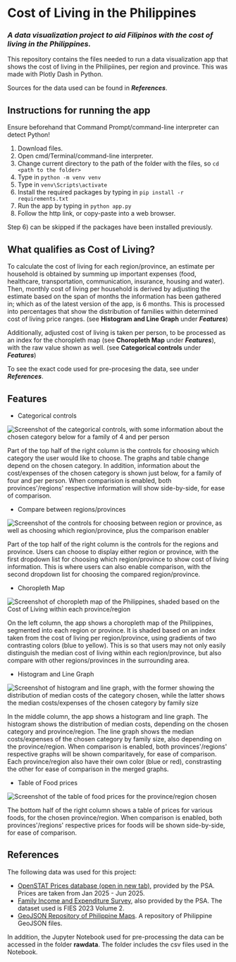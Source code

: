 # Cost of Living in the Philippines
### _A data visualization project to aid Filipinos with the cost of living in the Philippines._

This repository contains the files needed to run a data visualization app that shows the cost of living in the Philipiines, per region and province.
This was made with Plotly Dash in Python.

Sources for the data used can be found in ***References***.

## Instructions for running the app
Ensure beforehand that Command Prompt/command-line interpreter can detect Python!

1) Download files.
2) Open cmd/Terminal/command-line interpreter.
3) Change current directory to the path of the folder with the files, so ```cd <path to the folder>```
4) Type in ```python -m venv venv```
5) Type in ```venv\Scripts\activate```
6) Install the required packages by typing in ```pip install -r requirements.txt```
7) Run the app by typing in ```python app.py```
8) Follow the http link, or copy-paste into a web browser.

Step 6) can be skipped if the packages have been installed previously.

## What qualifies as Cost of Living?
To calculate the cost of living for each region/province, an estimate per household is obtained by summing up important expenses (food, healthcare, transportation, communication, insurance, housing and water).
Then, monthly cost of living per household is derived by adjusting the estimate based on the span of months the information has been gathered in; which as of the latest version of the app, is 6 months.
This is processed into percentages that show the distribution of families within determined cost of living price ranges. (see __Histogram and Line Graph__ under ***Features***)

Additionally, adjusted cost of living is taken per person, to be processed as an index for the choropleth map (see __Choropleth Map__ under ***Features***), 
with the raw value shown as well. (see __Categorical controls__ under ***Features***)

To see the exact code used for pre-procesing the data, see under ***References***.

## Features
- Categorical controls

![Screenshot of the categorical controls, with some information about the chosen category below for a family of 4 and per person](https://github.com/CyAdrienneRamos/col_datavis/blob/main/screenshots/Screenshot%202025-08-11%20105359.png)

Part of the top half of the right column is the controls for choosing which category the user would like to choose. 
The graphs and table change depend on the chosen category.
In addition, information about the cost/expenses of the chosen category is shown just below, for a family of four and per person.
When comparision is enabled, both provinces'/regions' respective information will show side-by-side, for ease of comparison.

- Compare between regions/provinces

![Screenshot of the controls for choosing between region or province, as well as choosing which region/province, plus the comparison enabler](https://github.com/CyAdrienneRamos/col_datavis/blob/main/screenshots/Screenshot%202025-08-11%20113945.png)

Part of the top half of the right column is the controls for the regions and province. 
Users can choose to display either region or province, with the first dropdown list for choosing which region/province to show cost of living information.
This is where users can also enable comparison, with the second dropdown list for choosing the compared region/province.

- Choropleth Map

![Screenshot of choropleth map of the Philippines, shaded based on the Cost of Living within each province/region](https://github.com/CyAdrienneRamos/col_datavis/blob/main/screenshots/Screenshot%202025-08-11%20105124.png)

On the left column, the app shows a choropleth map of the Philippines, segmented into each region or province. It is shaded based on an index taken from the cost of living per region/province, using gradients of two contrasting colors (blue to yellow).
This is so that users may not only easily distinguish the median cost of living within each region/province, but also compare with other regions/provinces in the surrounding area.

- Histogram and Line Graph

![Screenshot of histogram and line graph, with the former showing the distribution of median costs of the category chosen, while the latter shows the median costs/expenses of the chosen category by family size](https://github.com/CyAdrienneRamos/col_datavis/blob/main/screenshots/Screenshot%202025-08-11%20105232.png)

In the middle column, the app shows a histogram and line graph. The histogram shows the distribution of median costs, depending on the chosen category and province/region. 
The line graph shows the median costs/expenses of the chosen category by family size, also depending on the province/region. 
When comparison is enabled, both provinces'/regions' respective graphs will be shown comparitavely, for ease of comparison.
Each province/region also have their own color (blue or red), constrasting the other for ease of comparison in the merged graphs.

- Table of Food prices

![Screenshot of the table of food prices for the province/region chosen](https://github.com/CyAdrienneRamos/col_datavis/blob/main/screenshots/Screenshot%202025-08-11%20105312.png)

The bottom half of the right column shows a table of prices for various foods, for the chosen province/region.
When comparison is enabled, both provinces'/regions' respective prices for foods will be shown side-by-side, for ease of comparison.

## References
The following data was used for this project:
- [OpenSTAT Prices database (open in new tab)](https://openstat.psa.gov.ph/PXWeb/pxweb/en/DB/DB__2M__2018NEW/?tablelist=true), provided by the PSA. Prices are taken from Jan 2025 - Jun 2025.
- [Family Income and Expenditure Survey](https://psada.psa.gov.ph/catalog/FIES/about), also provided by the PSA. The dataset used is FIES 2023 Volume 2.
- [GeoJSON Repository of Philippine Maps](https://github.com/macoymejia/geojsonph). A repository of Philippine GeoJSON files.

In addition, the Jupyter Notebook used for pre-processing the data can be accessed in the folder __rawdata__. The folder includes the csv files used in the Notebook.
